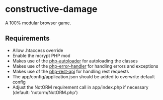 # constructive-damage
A 100% modular browser game.

## Requirements
* Allow .htaccess override
* Enable the mcrypt PHP mod
* Makes use of the [php-autoloader](https://github.com/audacus/php-autoloader) for autoloading the classes
* Makes use of the [php-error-handler](https://github.com/audacus/php-error-handler) for handling errors and exceptions
* Makes use of the [php-rest-api](https://github.com/audacus/php-rest-api) for handling rest requests
* The app/config/application.json should be added to overwrite default config
* Adjust the NotORM requirement call in app/index.php if necessary (default: 'notorm/NotORM.php')
